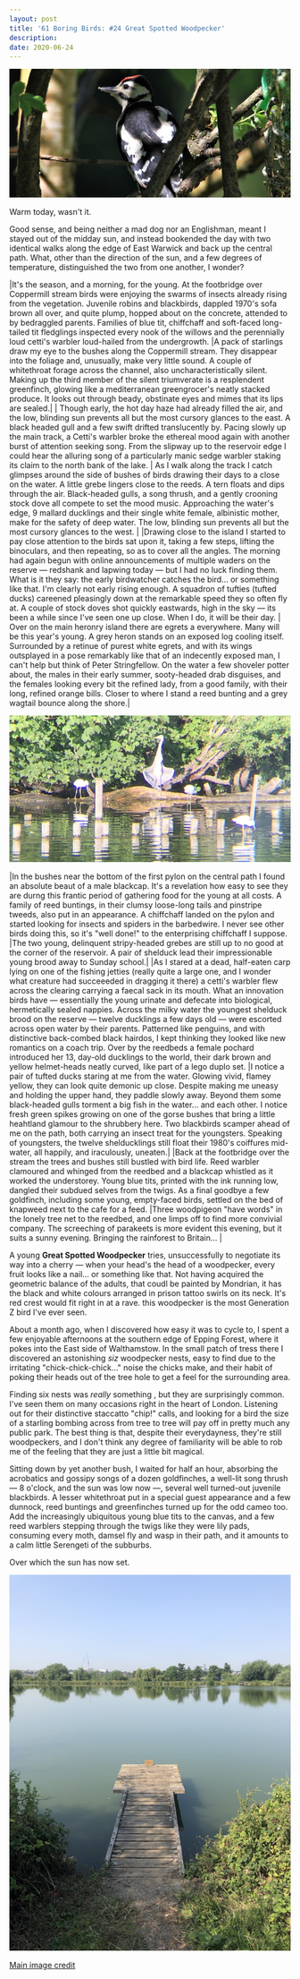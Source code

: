 ```yaml
---
layout: post
title: '61 Boring Birds: #24 Great Spotted Woodpecker'
description:
date: 2020-06-24
---
```


![great spotted woodpecker](/assets/img/great-spotted-woodpecker.jpg)

Warm today, wasn't it.

Good sense, and being neither a mad dog nor an Englishman, meant I stayed out of the midday sun, and instead bookended the day with two identical walks along the edge of East Warwick and back up the central path. What, other than the direction of the sun, and a few degrees of temperature, distinguished the two from one another, I wonder?

|It's the season, and a morning, for the young. At the footbridge over Coppermill stream birds were enjoying the swarms of insects already rising from the vegetation. Juvenile robins and blackbirds, dappled 1970's sofa brown all over, and quite plump, hopped about on the concrete, attended to by bedraggled parents. Families of blue tit, chiffchaff and soft-faced long-tailed tit fledglings inspected every nook of the willows and the perennially loud cetti's warbler loud-hailed from the undergrowth.  |A pack of starlings draw my eye to the bushes along the Coppermill stream. They disappear into the foliage and, unusually, make very little sound. A couple of whitethroat forage across the channel, also uncharacteristically silent. Making up the third member of the silent triumverate is a resplendent greenfinch, glowing like a mediterranean greengrocer's neatly stacked produce. It looks out through beady, obstinate eyes and mimes that its lips are sealed.|
| Though early, the hot day haze had already filled the air, and the low, blinding sun prevents all but the most cursory glances to the east. A black headed gull and a few swift drifted translucently by. Pacing slowly up the main track, a Cetti's warbler broke the ethereal mood again with another burst of attention seeking song. From the slipway up to the reservoir edge I could hear the alluring song of a particularly manic sedge warbler staking its claim to the north bank of the lake. | As I walk along the track I catch glimpses around the side of bushes of birds drawing their days to a close on the water. A little grebe lingers close to the reeds. A tern floats and dips through the air. Black-headed gulls, a song thrush, and a gently crooning stock dove all compete to set the mood music. Approaching the water's edge, 9 mallard ducklings and their single white female, albinistic mother, make for the safety of deep water. The low, blinding sun prevents all but the most cursory glances to the west. |
|Drawing close to the island I started to pay close attention to the birds sat upon it, taking a few steps, lifting the binoculars, and then repeating, so as to cover all the angles. The morning had again begun with online announcements of multiple waders on the reserve &mdash; redshank and lapwing today &mdash; but I had no luck finding them. What is it they say: the early birdwatcher catches the bird... or something like that. I'm clearly not early rising enough. A squadron of tufties (tufted ducks) careened pleasingly down at the remarkable speed they so often fly at. A couple of stock doves shot quickly eastwards, high in the sky &mdash; its been a while since I've seen one up close. When I do, it will be their day. | Over on the main heronry island there are egrets a everywhere. Many will be this year's young. A grey heron stands on an exposed log cooling itself. Surrounded by a retinue of purest white egrets, and with its wings outsplayed in a pose remarkably like that of an indecently exposed man, I can't help but think of Peter Stringfellow. On the water a few shoveler potter about, the males in their early summer, sooty-headed drab disguises, and the females looking every bit the refined lady, from a good family, with their long, refined orange bills. Closer to where I stand a reed bunting and a grey wagtail bounce along the shore.|

![heron cooling in the sun](/assets/img/peter-stringfellow.jpg)

|In the bushes near the bottom of the first pylon on the central path I found an absolute beaut of a male blackcap. It's a revelation how easy to see they are durng this frantic period of gathering food for the young at all costs. A family of reed buntings, in their clumsy loose-long tails and pinstripe tweeds, also put in an appearance. A chiffchaff landed on the pylon and started looking for insects and spiders in the barbedwire. I never see other birds doing this, so it's "well done!" to the enterprising chiffchaff I suppose.  |The two young, delinquent stripy-headed grebes are still up to no good at the corner of the reservoir. A pair of shelduck lead their impressionable young brood away to Sunday school.|
|As I stared at a dead, half-eaten carp lying on one of the fishing jetties (really quite a large one, and I wonder what creature had succeeeded in dragging it there) a cetti's warbler flew across the clearing carrying a faecal sack in its mouth. What an innovation birds have &mdash; essentially the young urinate and defecate into biological, hermetically sealed nappies. Across the milky water the youngest shelduck brood on the reserve &mdash; twelve ducklings a few days old &mdash; were escorted across open water by their parents. Patterned like penguins, and with distinctive back-combed black hairdos, I kept thinking they looked like new romantics on a coach trip. Over by the reedbeds a female pochard introduced her 13, day-old ducklings to the world, their dark brown and yellow helmet-heads neatly curved, like part of a lego duplo set. |I notice a pair of tufted ducks staring at me from the water. Glowing vivid, flamey yellow, they can look quite demonic up close. Despite making me uneasy and holding the upper hand, they paddle slowly away. Beyond them some black-headed gulls torment a big fish in the water... and each other. I notice fresh green spikes growing on one of the gorse bushes that bring a little heahtland glamour to the shrubbery here. Two blackbirds scamper ahead of me on the path, both carrying an insect treat for the youngsters. Speaking of youngsters, the twelve shelducklings still float their 1980's coiffures mid-water, all happily, and iraculously, uneaten.|
|Back at the footbridge over the stream the trees and bushes still bustled with bird life. Reed warbler clamoured and whinged from the reedbed and a blackcap whistled as it worked the understorey. Young blue tits, printed with the ink running low, dangled their subdued selves from the twigs. As a final goodbye a few goldfinch, including some young, empty-faced birds, settled on the bed of knapweed next to the cafe for a feed. |Three woodpigeon "have words" in the lonely tree net to the reedbed, and one limps off to find more convivial company. The screeching of parakeets is more evident this evening, but it suits a sunny evening. Bringing the rainforest to Britain... |

A young **Great Spotted Woodpecker** tries, unsuccessfully to negotiate its way into a cherry &mdash; when your head's the head of a woodpecker, every fruit looks like a nail... or something like that. Not having acquired the geometric balance of the adults, that coudl be painted by Mondrian, it has the black and white colours arranged in prison tattoo swirls on its neck. It's red crest would fit right in at a rave. this woodpecker is the most Generation Z bird I've ever seen.

About a month ago, when I discovered how easy it was to cycle to, I spent a few enjoyable afternoons at the southern edge of Epping Forest, where it pokes into the East side of Walthamstow. In the small patch of tress there I discovered an astonishing _siz_ woodpecker nests, easy to find due to the irritating "chick-chick-chick..." noise the chicks make, and their habit of poking their heads out of the tree hole to get a feel for the surrounding area.

Finding six nests was _really_ something , but they are surprisingly common. I've seen them on many occasions right in the heart of London. Listening out for their distinctive staccatto "chip!" calls, and looking for a bird the size of a starling bombing across from tree to tree will pay off in pretty much any public park. The best thing is that, despite their everydayness, they're still woodpeckers, and I don't think any degree of familiarity will be able to rob me of the feeling that they are just a little bit magical.

Sitting down by yet another bush, I waited for half an hour, absorbing the acrobatics and gossipy songs of a dozen goldfinches, a well-lit song thrush &mdash; 8 o'clock, and the sun was low now &mdash;, several well turned-out juvenile blackbirds. A lesser whitethroat put in a special guest appearance and a few dunnock, reed buntings and greenfinches turned up for the odd cameo too. Add the increasingly ubiquitous young blue tits to the canvas, and a few reed warblers stepping through the twigs like they were lily pads, consuming every moth, damsel fly and wasp in their path, and it amounts to a calm little Serengeti of the subburbs.

Over which the sun has now set.

![fishing jetty summer](/assets/img/fishing-jetty-summer.jpg)

[Main image credit](https://pixabay.com/photos/great-spotted-woodpecker-young-bird-5253636/)
